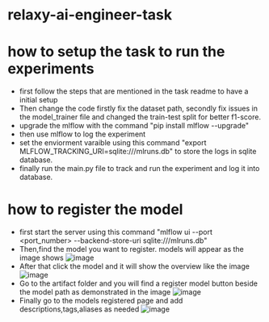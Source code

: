 # relaxy-ai-engineer-task
# how to setup the task to run the experiments
- first follow the steps that are mentioned in the task readme to have a initial setup
- Then change the code firstly fix the dataset path, secondly fix issues in the model_trainer file and changed the train-test split for better f1-score.
- upgrade the mlflow with the command "pip install mlflow --upgrade"
- then use mlflow to log the experiment
- set the enviorment varaible using this command "export MLFLOW_TRACKING_URI=sqlite:///mlruns.db" to store the logs in sqlite database.
- finally run the main.py file to track and run the experiment and log it into database.
# how to register the model
- first start the server using this command "mlflow ui --port <port_number> --backend-store-uri sqlite:///mlruns.db"
- Then,find the model you want to register. models will appear as the image shows ![image](https://drive.google.com/file/d/1adiEECkn1KgRT1GeD4EVs-2-rYNQKdmF/view?usp=drive_link)
- After that click the model and it will show the overview like the image ![image](https://drive.google.com/file/d/1nJRH8Rz9vs31sGzq20YOjOxAVGmwWrsN/view?usp=sharing)
- Go to the artifact folder and you will find a register model button beside the model path as demonstrated in the image ![image](https://drive.google.com/file/d/1dS-uu48dOppNVTr4PvJg7LA9ofqvcgqt/view?usp=sharing)
- Finally go to the models registered page and add descriptions,tags,aliases as needed ![image](https://drive.google.com/file/d/10GGbNLxkvZz4PL0keq7Z-cSBFx82U7Ud/view?usp=sharing)




